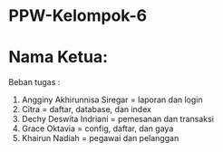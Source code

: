# PPW-Kelompok-6
# Nama Ketua: 
Beban tugas :
1.	Angginy Akhirunnisa Siregar 		= laporan dan login
2.	Citra						                = daftar, database, dan index
3.	Dechy Deswita Indriani			    = pemesanan dan transaksi
4.	Grace Oktavia					          = config, daftar, dan gaya
5.	Khairun Nadiah				          = pegawai dan pelanggan
